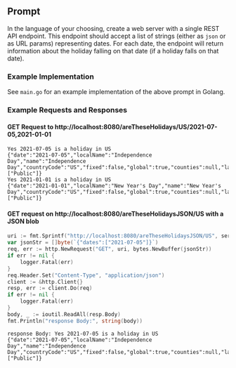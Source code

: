 ## Prompt

In the language of your choosing, create a web server with a single REST API endpoint. This endpoint should accept a list of strings (either as `json` or as URL params) representing dates. For each date, the endpoint will return information about the holiday falling on that date (if a holiday falls on that date).

### Example Implementation

See `main.go` for an example implementation of the above prompt in Golang.

### Example Requests and Responses
#### GET Request to http://localhost:8080/areTheseHolidays/US/2021-07-05,2021-01-01

```shell
Yes 2021-07-05 is a holiday in US
{"date":"2021-07-05","localName":"Independence Day","name":"Independence Day","countryCode":"US","fixed":false,"global":true,"counties":null,"launchYear":null,"types":["Public"]}
Yes 2021-01-01 is a holiday in US
{"date":"2021-01-01","localName":"New Year's Day","name":"New Year's Day","countryCode":"US","fixed":false,"global":true,"counties":null,"launchYear":null,"types":["Public"]}
```

#### GET request on http://localhost:8080/areTheseHolidaysJSON/US with a JSON blob

```go
uri := fmt.Sprintf("http://localhost:8080/areTheseHolidaysJSON/US", serverURL)
var jsonStr = []byte(`{"dates":["2021-07-05"]}`)
req, err := http.NewRequest("GET", uri, bytes.NewBuffer(jsonStr))
if err != nil {
    logger.Fatal(err)
}
req.Header.Set("Content-Type", "application/json")
client := &http.Client{}
resp, err := client.Do(req)
if err != nil {
    logger.Fatal(err)
}
body, _ := ioutil.ReadAll(resp.Body)
fmt.Println("response Body:", string(body))
```

```shell
response Body: Yes 2021-07-05 is a holiday in US
{"date":"2021-07-05","localName":"Independence Day","name":"Independence Day","countryCode":"US","fixed":false,"global":true,"counties":null,"launchYear":null,"types":["Public"]}
```